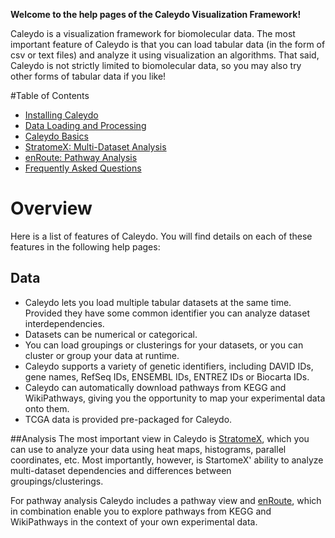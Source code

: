 **Welcome to the help pages of the Caleydo Visualization Framework!**

Caleydo is a visualization framework for biomolecular data. The most important feature of Caleydo is that you can load tabular data (in the form of csv or text files) and analyze it using visualization an algorithms. That said, Caleydo is not strictly limited to biomolecular data, so you may also try other forms of tabular data if you like!

#Table of Contents

 * [Installing Caleydo](install.md)
 * [Data Loading and Processing](data.md)
 * [Caleydo Basics](basics.md)
 * [StratomeX: Multi-Dataset Analysis](views/stratomex.md)
 * [enRoute: Pathway Analysis](views/enroute.md)
 * [Frequently Asked Questions](faq.md)

# Overview
Here is a list of features of Caleydo. You will find details on each of these features in the following help pages:

## Data
 * Caleydo lets you load multiple tabular datasets at the same time. Provided they have some common identifier you can analyze dataset interdependencies.
 * Datasets can be numerical or categorical.
 * You can load groupings or clusterings for your datasets, or you can cluster or group your data at runtime.
 * Caleydo supports a variety of genetic identifiers, including DAVID IDs, gene names, RefSeq IDs, ENSEMBL IDs, ENTREZ IDs or Biocarta IDs.
 * Caleydo can automatically download pathways from KEGG and WikiPathways, giving you the opportunity to map your experimental data onto them.
 * TCGA data is provided pre-packaged for Caleydo.

##Analysis
The most important view in Caleydo is [StratomeX](views/stratomex.md), which you can use to analyze your data using heat maps, histograms, parallel coordinates, etc. Most importantly, however, is StartomeX' ability to analyze multi-dataset dependencies and differences between groupings/clusterings.

For pathway analysis Caleydo includes a pathway view and [enRoute](views/enroute.md), which in combination enable you to explore pathways from KEGG and WikiPathways in the context of your own experimental data. 
 
